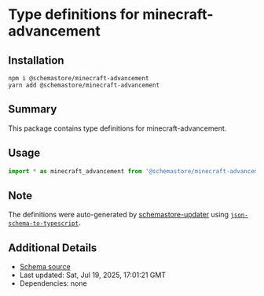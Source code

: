 # Type definitions for minecraft-advancement

## Installation

```
npm i @schemastore/minecraft-advancement
yarn add @schemastore/minecraft-advancement
```

## Summary

This package contains type definitions for minecraft-advancement.

## Usage

```ts
import * as minecraft_advancement from '@schemastore/minecraft-advancement';
```

## Note

The definitions were auto-generated by [schemastore-updater](https://github.com/ffflorian/schemastore-updater) using [`json-schema-to-typescript`](https://www.npmjs.com/package/json-schema-to-typescript).

## Additional Details

* [Schema source](https://github.com/SchemaStore/schemastore/tree/master/src/schemas/json/minecraft-advancement)
* Last updated: Sat, Jul 19, 2025, 17:01:21 GMT
* Dependencies: none
